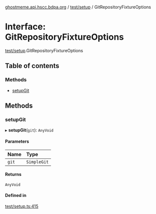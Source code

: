 [ghostmeme.api.hscc.bdpa.org](../README.md) / [test/setup](../modules/test_setup.md) / GitRepositoryFixtureOptions

# Interface: GitRepositoryFixtureOptions

[test/setup](../modules/test_setup.md).GitRepositoryFixtureOptions

## Table of contents

### Methods

- [setupGit](test_setup.GitRepositoryFixtureOptions.md#setupgit)

## Methods

### setupGit

▸ **setupGit**(`git`): `AnyVoid`

#### Parameters

| Name | Type |
| :------ | :------ |
| `git` | `SimpleGit` |

#### Returns

`AnyVoid`

#### Defined in

[test/setup.ts:415](https://github.com/nhscc/ghostmeme.api.hscc.bdpa.org/blob/311fb73/test/setup.ts#L415)
